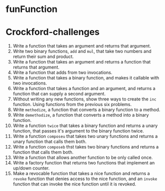 # funFunction
# Crockford-challenges

1. Write a function that takes an argument and returns that argument.
2. Write two binary functions, `add` and `mul`, that take two numbers and return their sum and product.
3. Write a function that takes an argument and returns a function that returns that argument.
4. Write a function that adds from two invocations.
5. Write a function that takes a binary function, and makes it callable with two invocations.
6. Write a function that takes a function and an argument, and returns a function that can supply a second argument.
7. Without writing any new functions, show three ways to create the `inc` function. Using functions from the previous six problems.
8. Write `methodize`, a function that converts a binary function to a method.
9. Write `demethodize`, a function that converts a method into a binary function.
10. Write a function `twice` that takes a binary function and returns a unary function, that passes it's argument to the binary function twice.
11. Write a function `composeu` that takes two unary functions and returns a unary function that calls them both.
12. Write a function `composeb` thst takes two binary functions and returns a function that calls them both.
13. Write a function that allows another function to be only called once.
14. Write a factory function that returns two functions that implement an up/down counter.
15. Make a revocable function that takes a nice function and returns a `revoke` function that denies access to the nice function, and an `invoke` function that can invoke the nice function until it is revoked.